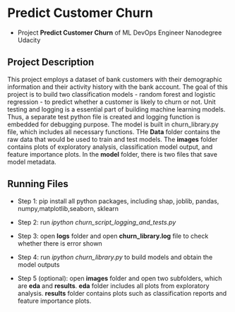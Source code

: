 # Predict Customer Churn

- Project **Predict Customer Churn** of ML DevOps Engineer Nanodegree Udacity

## Project Description
This project employs a dataset of bank customers with their demographic information and their activity history with the bank account. The goal of this project is to build two classification models - random forest and logistic regression - to predict whether a customer is likely to churn or not. Unit testing and logging is a essential part of building machine learning models. Thus, a separate test python file is created and logging function is embedded for debugging purpose. The model is built in churn_library.py file, which includes all necessary functions. THe __Data__ folder contains the raw data that would be used to train and test models. The __images__ folder contains plots of exploratory analysis, classification model output, and feature importance plots. In the __model__ folder, there is two files that save model metadata. 

## Running Files
- Step 1: pip install all python packages, including shap, joblib, pandas, numpy,matplotlib,seaborn, sklearn

- Step 2: run _ipython churn_script_logging_and_tests.py_ 

- Step 3: open __logs__ folder and open __churn_library.log__ file to check whether there is error shown

- Step 4: run _ipython churn_library.py_ to build models and obtain the model outputs

- Step 5 (optional): open __images__ folder and open two subfolders, which are __eda__ and __results__. __eda__ folder includes all plots from exploratory analysis. __results__ folder contains plots such as classification reports and feature importance plots.


